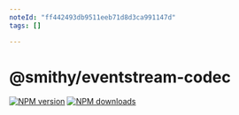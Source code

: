 ```yaml
---
noteId: "ff442493db9511eeb71d8d3ca991147d"
tags: []

---
```


# @smithy/eventstream-codec

[![NPM version](https://img.shields.io/npm/v/@smithy/eventstream-codec/latest.svg)](https://www.npmjs.com/package/@smithy/eventstream-codec)
[![NPM downloads](https://img.shields.io/npm/dm/@smithy/eventstream-codec.svg)](https://www.npmjs.com/package/@smithy/eventstream-codec)

